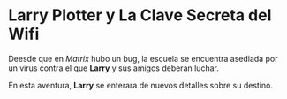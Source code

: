# Larry Plotter y La Clave Secreta del Wifi

Deesde que en *Matrix* hubo un bug, la escuela se encuentra asediada por 
un virus contra el que **Larry** y sus amigos deberan luchar. 

En esta aventura, **Larry** se enterara de nuevos detalles sobre su 
destino. 
